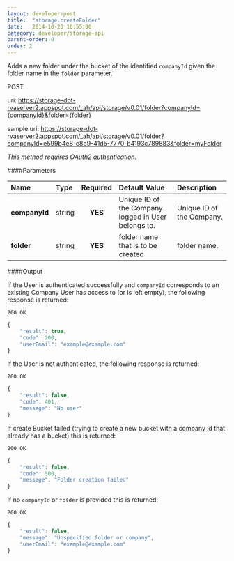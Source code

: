 ```yaml
---
layout: developer-post
title:  "storage.createFolder"
date:   2014-10-23 10:55:00
category: developer/storage-api
parent-order: 0
order: 2
---
```


Adds a new folder under the bucket of the identified `companyId` given the folder name in the `folder` parameter.

POST

uri: https://storage-dot-rvaserver2.appspot.com/_ah/api/storage/v0.01/folder?companyId={companyId}&folder={folder}

sample uri: https://storage-dot-rvaserver2.appspot.com/_ah/api/storage/v0.01/folder?companyId=e599b4e8-c8b9-41d5-7770-b4193c789883&folder=myFolder

*This method requires OAuth2 authentication.*

####Parameters

| Name    | Type   | Required | Default Value | Description |
|:--------|:-------|:--------:|:--------------|:------------|
| **companyId**  | string |  **YES**  | Unique ID of the Company logged in User belongs to. | Unique ID of the Company. |
| **folder**  | string |  **YES**  | folder name that is to be created | folder name. |

####Output

If the User is authenticated successfully and `companyId` corresponds to an existing Company User has access to (or is left empty), the following response is returned:

```200 OK```

```javascript
{
    "result": true,
    "code": 200,
    "userEmail": "example@example.com"
}

```

If the User is not authenticated, the following response is returned:

```200 OK```

```javascript
{
    "result": false,
    "code": 401,
    "message": "No user"
}
```

If create Bucket failed (trying to create a new bucket with a company id that already has a bucket) this is returned:

```200 OK```

```javascript
{
    "result": false,
    "code": 500,
    "message": "Folder creation failed"
}

```

If no `companyId` or `folder` is provided this is returned:

```200 OK```

```javascript
{
    "result": false,
    "message": "Unspecified folder or company",
    "userEmail": "example@example.com"
}

```